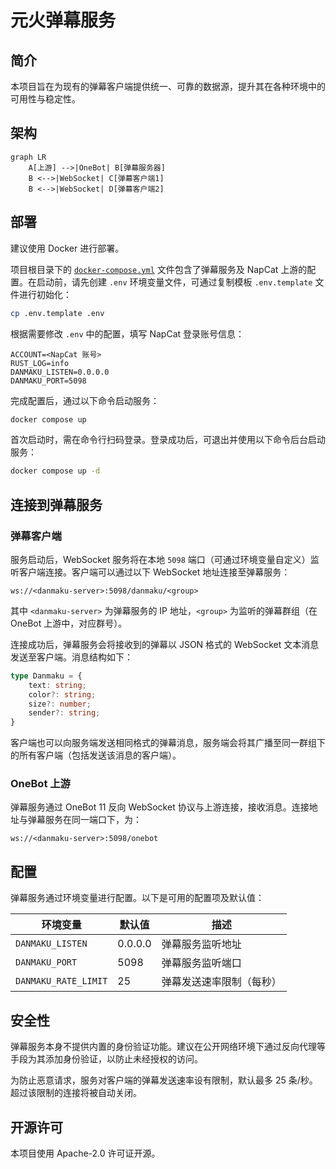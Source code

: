 # 元火弹幕服务

## 简介

本项目旨在为现有的弹幕客户端提供统一、可靠的数据源，提升其在各种环境中的可用性与稳定性。

## 架构

```mermaid
graph LR
    A[上游] -->|OneBot| B[弹幕服务器]
    B <-->|WebSocket| C[弹幕客户端1]
    B <-->|WebSocket| D[弹幕客户端2]
```

## 部署

建议使用 Docker 进行部署。

项目根目录下的 [`docker-compose.yml`](./docker-compose.yml) 文件包含了弹幕服务及 NapCat 上游的配置。在启动前，请先创建 `.env` 环境变量文件，可通过复制模板 `.env.template` 文件进行初始化：

```bash
cp .env.template .env
```

根据需要修改 `.env` 中的配置，填写 NapCat 登录账号信息：

```env
ACCOUNT=<NapCat 账号>
RUST_LOG=info
DANMAKU_LISTEN=0.0.0.0
DANMAKU_PORT=5098
```

完成配置后，通过以下命令启动服务：

```bash
docker compose up
```

首次启动时，需在命令行扫码登录。登录成功后，可退出并使用以下命令后台启动服务：

```bash
docker compose up -d
```

## 连接到弹幕服务

### 弹幕客户端

服务启动后，WebSocket 服务将在本地 `5098` 端口（可通过环境变量自定义）监听客户端连接。客户端可以通过以下 WebSocket 地址连接至弹幕服务：

```text
ws://<danmaku-server>:5098/danmaku/<group>
```

其中 `<danmaku-server>` 为弹幕服务的 IP 地址，`<group>` 为监听的弹幕群组（在 OneBot 上游中，对应群号）。

连接成功后，弹幕服务会将接收到的弹幕以 JSON 格式的 WebSocket 文本消息发送至客户端。消息结构如下：

```typescript
type Danmaku = {
    text: string;
    color?: string;
    size?: number;
    sender?: string;
}
```

客户端也可以向服务端发送相同格式的弹幕消息，服务端会将其广播至同一群组下的所有客户端（包括发送该消息的客户端）。

### OneBot 上游

弹幕服务通过 OneBot 11 反向 WebSocket 协议与上游连接，接收消息。连接地址与弹幕服务在同一端口下，为：

```text
ws://<danmaku-server>:5098/onebot
```

## 配置

弹幕服务通过环境变量进行配置。以下是可用的配置项及默认值：

| 环境变量 | 默认值 | 描述 |
| --- | --- | --- |
| `DANMAKU_LISTEN` | 0.0.0.0 | 弹幕服务监听地址 |
| `DANMAKU_PORT` | 5098 | 弹幕服务监听端口 |
| `DANMAKU_RATE_LIMIT` | 25 | 弹幕发送速率限制（每秒） |

## 安全性

弹幕服务本身不提供内置的身份验证功能。建议在公开网络环境下通过反向代理等手段为其添加身份验证，以防止未经授权的访问。

为防止恶意请求，服务对客户端的弹幕发送速率设有限制，默认最多 25 条/秒。超过该限制的连接将被自动关闭。

## 开源许可

本项目使用 Apache-2.0 许可证开源。
